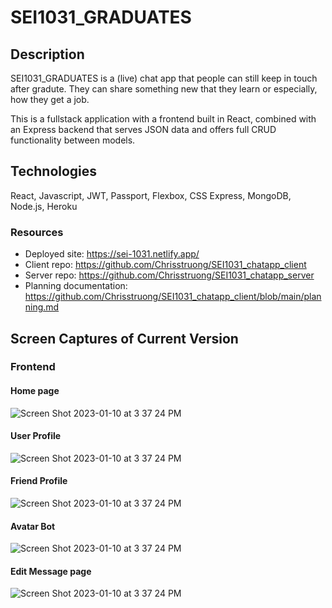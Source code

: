 # SEI1031_GRADUATES
## Description
SEI1031_GRADUATES is a (live) chat app that people can still keep in touch after gradute. They can share something new that they learn or especially, how they get a job. 

This is a fullstack application with a frontend built in React, combined with an Express backend that serves JSON data and offers full CRUD functionality between models.

## Technologies
React, Javascript, JWT, Passport, Flexbox, CSS
Express, MongoDB, Node.js, Heroku
### Resources
- Deployed site: https://sei-1031.netlify.app/
- Client repo: https://github.com/Chrisstruong/SEI1031_chatapp_client
- Server repo: https://github.com/Chrisstruong/SEI1031_chatapp_server
- Planning documentation: https://github.com/Chrisstruong/SEI1031_chatapp_client/blob/main/planning.md

## Screen Captures of Current Version
### Frontend
#### Home page
![Screen Shot 2023-01-10 at 3 37 24 PM](https://i.imgur.com/iKcYMJo.png)
#### User Profile
![Screen Shot 2023-01-10 at 3 37 24 PM](https://i.imgur.com/izmNfyu.png)
#### Friend Profile
![Screen Shot 2023-01-10 at 3 37 24 PM](https://i.imgur.com/BGvCoUY.png)
#### Avatar Bot
![Screen Shot 2023-01-10 at 3 37 24 PM](https://i.imgur.com/La3xR8Z.png)
#### Edit Message page
![Screen Shot 2023-01-10 at 3 37 24 PM](https://i.imgur.com/V3LqMwY.png)
